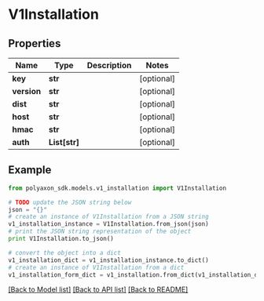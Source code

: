 # V1Installation


## Properties
Name | Type | Description | Notes
------------ | ------------- | ------------- | -------------
**key** | **str** |  | [optional] 
**version** | **str** |  | [optional] 
**dist** | **str** |  | [optional] 
**host** | **str** |  | [optional] 
**hmac** | **str** |  | [optional] 
**auth** | **List[str]** |  | [optional] 

## Example

```python
from polyaxon_sdk.models.v1_installation import V1Installation

# TODO update the JSON string below
json = "{}"
# create an instance of V1Installation from a JSON string
v1_installation_instance = V1Installation.from_json(json)
# print the JSON string representation of the object
print V1Installation.to_json()

# convert the object into a dict
v1_installation_dict = v1_installation_instance.to_dict()
# create an instance of V1Installation from a dict
v1_installation_form_dict = v1_installation.from_dict(v1_installation_dict)
```
[[Back to Model list]](../README.md#documentation-for-models) [[Back to API list]](../README.md#documentation-for-api-endpoints) [[Back to README]](../README.md)


